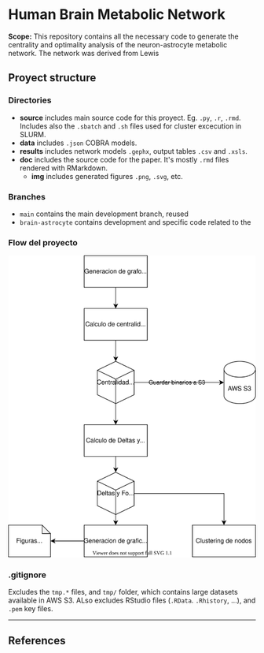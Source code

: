 # Human Brain Metabolic Network

**Scope:** This repository contains all the necessary code to generate the centrality and optimality analysis of the neuron-astrocyte metabolic network. The network was derived from Lewis

## Proyect structure

### Directories

- **source** includes main source code for this proyect. Eg. `.py`, `.r`, `.rmd`. Includes also the `.sbatch` and `.sh` files used for cluster excecution in SLURM. 
- **data** includes `.json` COBRA models. 
- **results** includes network models `.gephx`, output tables `.csv` and `.xsls`. 
- **doc** includes the source code for the paper. It's mostly `.rmd` files rendered with RMarkdown. 
    - **img** includes generated figures `.png`, `.svg`, etc. 

### Branches

- `main` contains the main development branch, reused 
- `brain-astrocyte` contains development and specific code related to the 

### Flow del proyecto

![](./doc/img/flow_codigo.drawio.svg)

### .gitignore

Excludes the `tmp.*` files, and `tmp/` folder, which contains large datasets available in AWS S3. 
ALso excludes RStudio files (`.RData`. `.Rhistory`, ...), and `.pem` key files. 

-----

## References



